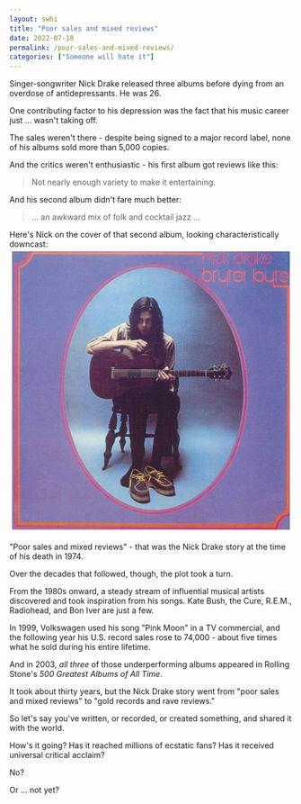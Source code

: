 ```yaml
---
layout: swhi
title: "Poor sales and mixed reviews"
date: 2022-07-18
permalink: /poor-sales-and-mixed-reviews/
categories: ["Someone will hate it"]
---
```


Singer-songwriter Nick Drake released three albums before dying from an overdose of antidepressants. He was 26.

One contributing factor to his depression was the fact that his music career just ... wasn't taking off.

The sales weren't there - despite being signed to a major record label, none of his albums sold more than 5,000 copies.

And the critics weren't enthusiastic - his first album got reviews like this:

> Not nearly enough variety to make it entertaining.

And his second album didn't fare much better:

> ... an awkward mix of folk and cocktail jazz ...

Here's Nick on the cover of that second album, looking characteristically downcast:
![cover photo of bryter layter by nick drake](/images/someone-will-hate-it/nick-drake.jpg)

"Poor sales and mixed reviews" - that was the Nick Drake story at the time of his death in 1974.

Over the decades that followed, though, the plot took a turn.

From the 1980s onward, a steady stream of influential musical artists discovered and took inspiration from his songs. Kate Bush, the Cure, R.E.M., Radiohead, and Bon Iver are just a few.

In 1999, Volkswagen used his song "Pink Moon" in a TV commercial, and the following year his U.S. record sales rose to 74,000 - about five times what he sold during his entire lifetime.

And in 2003, _all three_ of those underperforming albums appeared in Rolling Stone's _500 Greatest Albums of All Time_.

It took about thirty years, but the Nick Drake story went from "poor sales and mixed reviews" to "gold records and rave reviews."

So let's say you've written, or recorded, or created something, and shared it with the world.

How's it going? Has it reached millions of ecstatic fans? Has it received universal critical acclaim?

No?

Or ... not yet?


